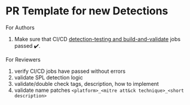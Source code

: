# PR Template for new Detections

For Authors
1. Make sure that CI/CD [detection-testing and build-and-validate](https://github.com/splunk/security_content/actions) jobs passed ✔️. 

For Reviewers
1. verify CI/CD jobs have passed without errors
3. validate SPL detection logic
4. validate/double check tags, description, how to implement
5. validate name patches `<platform>_<mitre att&ck technique>_<short description>`
